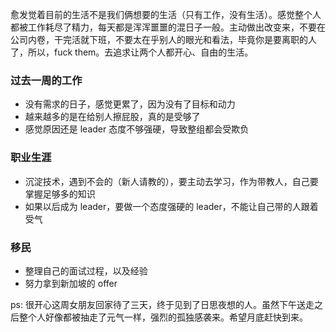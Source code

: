 愈发觉着目前的生活不是我们俩想要的生活（只有工作，没有生活）。感觉整个人都被工作耗尽了精力，每天都是浑浑噩噩的混日子一般。主动做出改变来，不要在公司内卷，干完活就下班，不要太在乎别人的眼光和看法，毕竟你是要离职的人了，所以，fuck them。去追求让两个人都开心、自由的生活。

### 过去一周的工作
* 没有需求的日子，感觉更累了，因为没有了目标和动力
* 越来越多的是在给别人擦屁股，真的是受够了
* 感觉原因还是 leader 态度不够强硬，导致整组都会受欺负

### 职业生涯
* 沉淀技术，遇到不会的（新人请教的），要主动去学习，作为带教人，自己要掌握足够多的知识
* 如果以后成为 leader，要做一个态度强硬的 leader，不能让自己带的人跟着受气

### 移民
* 整理自己的面试过程，以及经验
* 努力拿到新加坡的 offer

ps: 很开心这周女朋友回家待了三天，终于见到了日思夜想的人。虽然下午送走之后整个人好像都被抽走了元气一样，强烈的孤独感袭来。希望月底赶快到来。